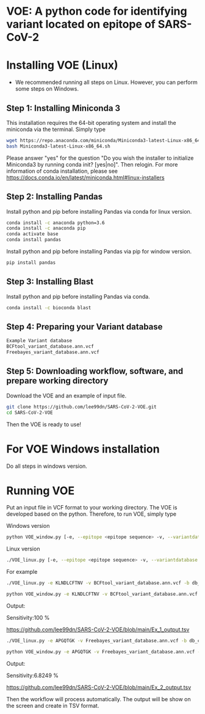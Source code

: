 # VOE: A python code for identifying variant located on epitope of SARS-CoV-2

# Installing VOE (Linux)
* We recommended running all steps on Linux. However, you can perform some steps on Windows.
## Step 1: Installing Miniconda 3

This installation requires the 64-bit operating system and install the miniconda via the terminal. Simply type

```bash
wget https://repo.anaconda.com/miniconda/Miniconda3-latest-Linux-x86_64.sh
bash Miniconda3-latest-Linux-x86_64.sh
```
Please answer "yes" for the question "Do you wish the installer to initialize Miniconda3 by running conda init? [yes|no]".
Then relogin.
For more information of conda installation, please see https://docs.conda.io/en/latest/miniconda.html#linux-installers

## Step 2: Installing Pandas

Install python and pip before installing Pandas via conda for linux version.

```bash
conda install -c anaconda python=3.6
conda install -c anaconda pip
conda activate base
conda install pandas
```
Install python and pip before installing Pandas via pip for window version.
```bash
pip install pandas
```

## Step 3: Installing Blast

Install python and pip before installing Pandas via conda.

```bash
conda install -c bioconda blast
```

## Step 4: Preparing your Variant database

```bash
Example Variant database
BCFtool_variant_database.ann.vcf
Freebayes_variant_database.ann.vcf
```

## Step 5: Downloading workflow, software, and prepare working directory

Download the VOE and an example of input file. 
```bash
git clone https://github.com/lee99dn/SARS-CoV-2-VOE.git
cd SARS-CoV-2-VOE

```

Then the VOE is ready to use!

# For VOE Windows installation

Do all steps in windows version.

# Running VOE

Put an input file in VCF format to your working directory.
The VOE is developed based on the python. Therefore, to run VOE, simply type

Windows version
```bash
python VOE_window.py [-e, --epitope <epitope sequence> -v, --variantdatabase <variantdatabase> -b, --blastdatabase <blastdatabase> -o, --output <output TSV format>]
```
Linux version
```bash
./VOE_linux.py [-e, --epitope <epitope sequence> -v, --variantdatabase <variantdatabase> -b, --blastdatabase <blastdatabase> -o, --output <output TSV format>]
```
For example
```bash
./VOE_linux.py -e KLNDLCFTNV -v BCFtool_variant_database.ann.vcf -b db_cds_nucl_covid.fasta -o Ex_1_output.tsv
```
```bash
python VOE_window.py -e KLNDLCFTNV -v BCFtool_variant_database.ann.vcf -b db_cds_nucl_covid.fasta -o Ex_1_output.tsv
```

Output:

Sensitivity:100 %

https://github.com/lee99dn/SARS-CoV-2-VOE/blob/main/Ex_1_output.tsv

```bash
./VOE_linux.py -e APGQTGK -v Freebayes_variant_database.ann.vcf -b db_cds_nucl_covid.fasta -o Ex_2_output.tsv
```
```bash
python VOE_window.py -e APGQTGK -v Freebayes_variant_database.ann.vcf -b db_cds_nucl_covid.fasta -o Ex_2_output.tsv
```

Output:

Sensitivity:6.8249 %

https://github.com/lee99dn/SARS-CoV-2-VOE/blob/main/Ex_2_output.tsv

Then the workflow will process automatically.
The output will be show on the screen and create in TSV format.
